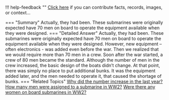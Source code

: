 !!! help-feedback ""
    <a href="/feedback/" data-feedback-link>Click here</a>
    if you can contribute facts, records, images, or context…

<a id="summary"></a>
=== "Summary"
    Actually, they had been. These submarines were originally expected have 70 men on board to operate the equipment available when they were designed.
=== "Detailed Answer"
    Actually, they had been. These submarines were originally expected have 70 men on board to operate the equipment available when they were designed. However, new equipment – often electronics - was added even before the war. Then we realized that we would require more than 70 men in a crew. Soon after the war started, a crew of 80 men became the standard.
    Although the number of men in the crew increased, the basic design of the boats didn’t change. At that point, there was simply no place to put additional bunks. It was the equipment added later, and the men needed to operate it, that caused the shortage of bunks.
=== "Related Topics"
    [Why did the number increase in the last year?](why-did-the-number-increase-in-the-last-year.md#summary)
    [How many men were assigned to a submarine in WW2?](how-many-men-were-assigned-to-a-submarine-in-ww2.md#summary)
    [Were there any women on board submarines in WW2?](were-there-any-women-on-board-submarines-in-ww2.md#summary)
